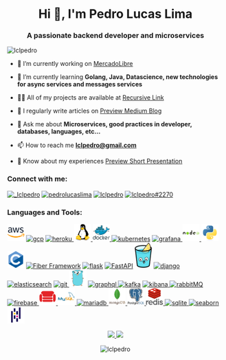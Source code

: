 <h1 align="center">Hi 👋, I'm Pedro Lucas Lima</h1>
<h3 align="center">A passionate backend developer and microservices</h3>

<p align="left"> <img src="https://komarev.com/ghpvc/?username=lclpedro&label=Profile%20views&color=0e75b6&style=flat"
    alt="lclpedro" /> </p>

- 🔭 I’m currently working on [MercadoLibre](https://www.mercadolivre.com.br/)

- 🌱 I’m currently learning **Golang, Java, Datascience, new technologies for async services and messages services**

- 👨‍💻 All of my projects are available at [Recursive Link](https://github.com/lclpedro)

- 📝 I regularly write articles on [Preview Medium Blog](https://medium.com/devtoolsbr)

- 💬 Ask me about **Microservices, good practices in developer, databases, languages, etc...**

- 📫 How to reach me **lclpedro@gmail.com**

- 📄 Know about my experiences [Preview Short Presentation](https://www.canva.com/design/DAEWi0zY-NM/_TyFgOifi7yVPPbP_2vKyQ/view?utm_content=DAEWi0zY-NM&utm_campaign=designshare&utm_medium=link2&utm_source=sharebutton)

<h3 align="left">Connect with me:</h3>
<p align="left">
  <a href="https://twitter.com/_lclpedro" target="blank"><img align="center"
      src="https://raw.githubusercontent.com/rahuldkjain/github-profile-readme-generator/master/src/images/icons/Social/twitter.svg"
      alt="_lclpedro" height="30" width="40" /></a>
  <a href="https://linkedin.com/in/pedrolucaslima" target="blank"><img align="center"
      src="https://raw.githubusercontent.com/rahuldkjain/github-profile-readme-generator/master/src/images/icons/Social/linked-in-alt.svg"
      alt="pedrolucaslima" height="30" width="40" /></a>
  <a href="https://medium.com/lclpedro" target="blank"><img align="center"
      src="https://raw.githubusercontent.com/rahuldkjain/github-profile-readme-generator/master/src/images/icons/Social/medium.svg"
      alt="lclpedro" height="30" width="40" /></a>
  <a href="https://discord.gg/lclpedro#2270" target="blank"><img align="center"
      src="https://raw.githubusercontent.com/rahuldkjain/github-profile-readme-generator/master/src/images/icons/Social/discord.svg"
      alt="lclpedro#2270" height="30" width="40" /></a>
</p>

<h3 align="left">Languages and Tools:</h3>
<p align="left">
    <a href="https://aws.amazon.com" target="_blank" rel="noreferrer"> <img 
       src="https://raw.githubusercontent.com/devicons/devicon/master/icons/amazonwebservices/amazonwebservices-original-wordmark.svg" alt="aws" width="40" height="40" /></a>
    <a href="https://cloud.google.com" target="_blank" rel="noreferrer"> <img
      src="https://www.vectorlogo.zone/logos/google_cloud/google_cloud-icon.svg" alt="gcp" width="40" height="40" /></a> 
    <a href="https://heroku.com" target="_blank" rel="noreferrer"> <img
      src="https://www.vectorlogo.zone/logos/heroku/heroku-icon.svg" alt="heroku" width="40" height="40" /> </a> 
    <a href="https://www.linux.org/" target="_blank" rel="noreferrer"> <img
      src="https://raw.githubusercontent.com/devicons/devicon/master/icons/linux/linux-original.svg" alt="linux" width="40" height="40" /> </a>
    <a href="https://www.docker.com/" target="_blank" rel="noreferrer"> <img
      src="https://raw.githubusercontent.com/devicons/devicon/master/icons/docker/docker-original-wordmark.svg" alt="docker" width="40" height="40" /> </a> 
    <a href="https://kubernetes.io" target="_blank" rel="noreferrer"> <img
      src="https://www.vectorlogo.zone/logos/kubernetes/kubernetes-icon.svg" alt="kubernetes" width="40" height="40" /></a>  
    <a href="https://grafana.com" target="_blank" rel="noreferrer"> <img
      src="https://www.vectorlogo.zone/logos/grafana/grafana-icon.svg" alt="grafana" width="40" height="40" /> </a>
    <a href="https://nodejs.org" target="_blank" rel="noreferrer"> <img
      src="https://raw.githubusercontent.com/devicons/devicon/master/icons/nodejs/nodejs-original-wordmark.svg" alt="nodejs" width="40" height="40" /> </a>
    <a href="https://www.python.org" target="_blank" rel="noreferrer"> <img
      src="https://raw.githubusercontent.com/devicons/devicon/master/icons/python/python-original.svg" alt="python" width="40" height="40" /> </a> 
    <a href="https://www.cprogramming.com/" target="_blank" rel="noreferrer"> <img 
      src="https://raw.githubusercontent.com/devicons/devicon/master/icons/c/c-original.svg" alt="c" width="40" height="40" /></a>
    <a href="https://github.com/gofiber/fiber" target="_blank" rel="noreferrer"><img 
      src="https://repository-images.githubusercontent.com/234231371/00fd8700-5430-11ea-820b-15fd85b2472c" alt="Fiber Framework" width="60" height="40" /></a>
    <a href="https://flask.palletsprojects.com/" target="_blank" rel="noreferrer"> <img
      src="https://www.vectorlogo.zone/logos/pocoo_flask/pocoo_flask-icon.svg" alt="flask" width="40" height="40" /></a> 
    <a href="https://fastapi.tiangolo.com" target="_blank" rel="noreferrer"><img 
      src="https://fastapi.tiangolo.com/img/logo-margin/logo-teal.png" alt="FastAPI" width="110" height="40"/></a>
    <a href="https://gin-gonic.com/docs/" target="_blank" rel="noreferrer"><img 
      src="https://raw.githubusercontent.com/gin-gonic/logo/master/color.png" alt="Gin Framework" width="40" height="60" /></a>
    <a href="https://www.djangoproject.com/" target="_blank" rel="noreferrer"> <img 
      src="https://static.djangoproject.com/img/logos/django-logo-negative.png" alt="django" width="90" height="40" /></a> 
    <a href="https://www.elastic.co" target="_blank" rel="noreferrer"><img 
      src="https://www.vectorlogo.zone/logos/elastic/elastic-icon.svg" alt="elasticsearch" width="40" height="40" /></a> 
    <a href="https://git-scm.com/" target="_blank" rel="noreferrer"> <img
      src="https://www.vectorlogo.zone/logos/git-scm/git-scm-icon.svg" alt="git" width="40" height="40" /> </a> 
    <a href="https://golang.org" target="_blank" rel="noreferrer"> <img
      src="https://raw.githubusercontent.com/devicons/devicon/master/icons/go/go-original.svg" alt="go" width="40" height="40" /></a>  
    <a href="https://graphql.org" target="_blank" rel="noreferrer"> <img
      src="https://www.vectorlogo.zone/logos/graphql/graphql-icon.svg" alt="graphql" width="40" height="40" /> </a> 
    <a href="https://kafka.apache.org/" target="_blank" rel="noreferrer"> <img
      src="https://www.vectorlogo.zone/logos/apache_kafka/apache_kafka-icon.svg" alt="kafka" width="40" height="40" /></a> 
    <a href="https://www.elastic.co/kibana" target="_blank" rel="noreferrer"> <img
      src="https://www.vectorlogo.zone/logos/elasticco_kibana/elasticco_kibana-icon.svg" alt="kibana" width="40" height="40" /> </a> 
    <a href="https://www.rabbitmq.com" target="_blank" rel="noreferrer"> <img
      src="https://www.vectorlogo.zone/logos/rabbitmq/rabbitmq-icon.svg" alt="rabbitMQ" width="40" height="40" /> </a>
    <a href="https://firebase.google.com/" target="_blank" rel="noreferrer"> <img
      src="https://www.vectorlogo.zone/logos/firebase/firebase-icon.svg" alt="firebase" width="40" height="40" /> </a>
    <a href="https://couchdb.apache.org/" target="_blank" rel="noreferrer"> <img 
      src="https://raw.githubusercontent.com/devicons/devicon/0d6c64dbbf311879f7d563bfc3ccf559f9ed111c/icons/couchdb/couchdb-original.svg" alt="couchdb" width="40" height="40" /> </a> 
    <a href="https://www.mysql.com/" target="_blank" rel="noreferrer"> <img src="https://raw.githubusercontent.com/devicons/devicon/master/icons/mysql/mysql-original-wordmark.svg"
      alt="mysql" width="40" height="40" /> </a>
    <a href="https://mariadb.org/" target="_blank" rel="noreferrer"> <img
      src="https://www.vectorlogo.zone/logos/mariadb/mariadb-icon.svg" alt="mariadb" width="40" height="40" /> </a> 
    <a href="https://www.mongodb.com/" target="_blank" rel="noreferrer"> <img
      src="https://raw.githubusercontent.com/devicons/devicon/master/icons/mongodb/mongodb-original-wordmark.svg" alt="mongodb" width="40" height="40" /> </a> 
    <a href="https://www.postgresql.org" target="_blank" rel="noreferrer"> <img
      src="https://raw.githubusercontent.com/devicons/devicon/master/icons/postgresql/postgresql-original-wordmark.svg" alt="postgresql" width="40" height="40" /> </a> 
    <a href="https://redis.io" target="_blank" rel="noreferrer"> <img
      src="https://raw.githubusercontent.com/devicons/devicon/master/icons/redis/redis-original-wordmark.svg" alt="redis" width="40" height="40" /> </a> 
    <a href="https://www.sqlite.org/" target="_blank" rel="noreferrer"> <img
      src="https://www.vectorlogo.zone/logos/sqlite/sqlite-icon.svg" alt="sqlite" width="40" height="40" /> </a>
    <a href="https://seaborn.pydata.org/" target="_blank" rel="noreferrer"> <img
      src="https://seaborn.pydata.org/_images/logo-mark-lightbg.svg" alt="seaborn" width="40" height="40" /> </a> 
     <a href="https://pandas.pydata.org/" target="_blank" rel="noreferrer"> <img
      src="https://raw.githubusercontent.com/devicons/devicon/2ae2a900d2f041da66e950e4d48052658d850630/icons/pandas/pandas-original.svg"
      alt="pandas" width="40" height="40" /> </a> 
</p>

<div align="center">
  <a href="https://github.com/lclpedro">
  <img height="180em" src="https://github-readme-stats.vercel.app/api?username=lclpedro&show_icons=true&theme=dark&include_all_commits=true&count_private=true"/>
  <img height="180em" src="https://github-readme-stats.vercel.app/api/top-langs/?username=lclpedro&layout=compact&langs_count=7&theme=dark"/>
  </a>
<p>
  <img align="center" src="https://github-readme-streak-stats.herokuapp.com/?user=lclpedro&theme=dark" alt="lclpedro" />
</p>
</div>
